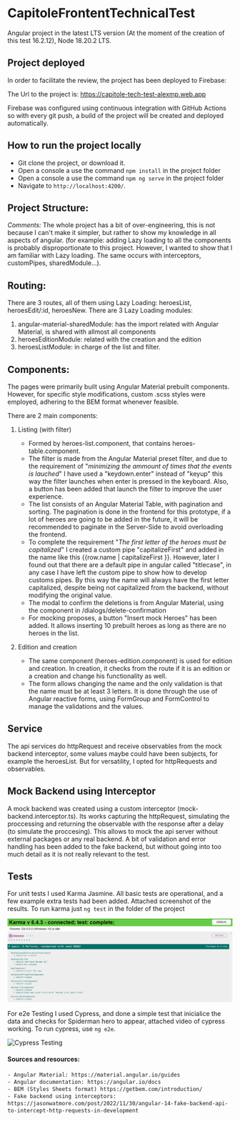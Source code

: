 # CapitoleFrontentTechnicalTest

Angular project in the latest LTS version (At the moment of the creation of this test 16.2.12), Node 18.20.2 LTS.



## Project deployed

In order to facilitate the review, the project has been deployed to Firebase:

The Url to the project is: https://capitole-tech-test-alexmp.web.app

Firebase was configured using continuous integration with GitHub Actions so with every git push, a build of the project will be created and deployed automatically.


## How to run the project locally

- Git clone the project, or download it. 
- Open a console a use the command `npm install` in the project folder
- Open a console a use the command `npm ng serve` in the project folder
- Navigate to `http://localhost:4200/`.


## Project Structure:

*Comments:* 
The whole project has a bit of over-engineering, this is not because I can't make it simpler, but rather to show my knowledge in all aspects of angular. (for example: adding Lazy loading to all the components is probably disproportionate to this project. However, I wanted to show that I am familiar with Lazy loading. The same occurs with interceptors, customPipes, sharedModule...).



## Routing:

There are 3 routes, all of them using Lazy Loading:
heroesList, heroesEdit/:id, heroesNew.
There are 3 Lazy Loading modules:
1. angular-material-sharedModule: has the import related with Angular Material, is shared with allmost all components
2. heroesEditionModule: related with the creation and the edition
3. heroesListModule: in charge of the list and filter.


## Components: 
The pages were primarily built using Angular Material prebuilt components. However, for specific style modifications, custom .scss styles were employed, adhering to the BEM format whenever feasible.

There are 2 main components:

1. Listing (with filter)

    - Formed by heroes-list.component, that contains heroes-table.component.
    - The filter is made from the Angular Material preset filter, and due to the requirement of "*minimizing the ammount of times that the events is lauched*" I have used a "keydown.enter" instead of "keyup" this way the filter launches when enter is pressed in the keyboard. Also, a button has been added that launch the filter to improve the user experience.
    - The list consists of an Angular Material Table, with pagination and sorting. The pagination is done in the frontend for this prototype, if a lot of heroes are going to be added in the future, it will be recommended to paginate in the Server-Side to avoid overloading the frontend.
    - To complete the requirement "*The first letter of the heroes must be capitalized*" I created a custom pipe "capitalizeFirst" and added in the name like this {{row.name | capitalizeFirst }}. However, later I found out that there are a default pipe in angular called "titlecase", in any case I have left the custom pipe to show how to develop customs pipes. By this way the name will always have the first letter capitalized, despite being not capitalized from the backend, without modifying the original value.
    - The modal to confirm the deletions is from Angular Material, using the component in /dialogs/delete-confirmation
    - For mocking proposes, a button "Insert mock Heroes" has been added. It allows inserting 10 prebuilt heroes as long as there are no heroes in the list.

2. Edition and creation

    - The same component (heroes-edition.component) is used for edition and creation. In creation, it checks from the route if it is an edition or a creation and change his functionality as well.
    - The form allows changing the name and the only validation is that the name must be at least 3 letters. It is done through the use of Angular reactive forms, using FormGroup and FormControl to manage the validations and the values.



## Service

The api services do httpRequest and receive observables from the mock backend interceptor, some values maybe could have been subjects, for example the heroesList. But for versatility, I opted for httpRequests and observables.

## Mock Backend using Interceptor
A mock backend was created using a custom interceptor (mock-backend.interceptor.ts). Its works capturing the httpRequest, simulating the proccessing and returning the observable with the response after a delay (to simulate the proccesing). This allows to mock the api server without external packages or any real backend. A bit of validation and error handling has been added to the fake backend, but without going into too much detail as it is not really relevant to the test.

## Tests

For unit tests I used Karma Jasmine. All basic tests are operational, and a few example extra tests had been added. Attached screenshot of the results.
To run karma just `ng test` in the folder of the project

![Karma results](/readme_assets/karmaResults.png)


For e2e Testing I used Cypress, and done a simple test that inicialice the data and checks for Spiderman hero to appear, attached video of cypress working. To run cypress, use `ng e2e`.

![Cypress Testing](/readme_assets/cypressTesting.gif)


#### Sources and resources:
    - Angular Material: https://material.angular.io/guides
    - Angular documentation: https://angular.io/docs
    - BEM (Styles Sheets format) https://getbem.com/introduction/
    - Fake backend using interceptors: https://jasonwatmore.com/post/2022/11/30/angular-14-fake-backend-api-to-intercept-http-requests-in-development


